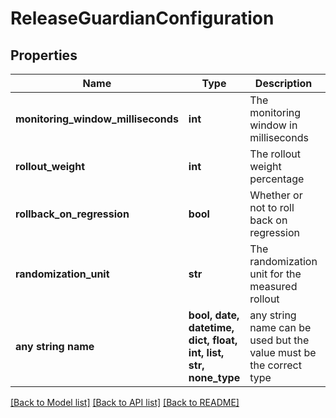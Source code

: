 # ReleaseGuardianConfiguration


## Properties
Name | Type | Description | Notes
------------ | ------------- | ------------- | -------------
**monitoring_window_milliseconds** | **int** | The monitoring window in milliseconds | 
**rollout_weight** | **int** | The rollout weight percentage | 
**rollback_on_regression** | **bool** | Whether or not to roll back on regression | 
**randomization_unit** | **str** | The randomization unit for the measured rollout | [optional] 
**any string name** | **bool, date, datetime, dict, float, int, list, str, none_type** | any string name can be used but the value must be the correct type | [optional]

[[Back to Model list]](../README.md#documentation-for-models) [[Back to API list]](../README.md#documentation-for-api-endpoints) [[Back to README]](../README.md)


